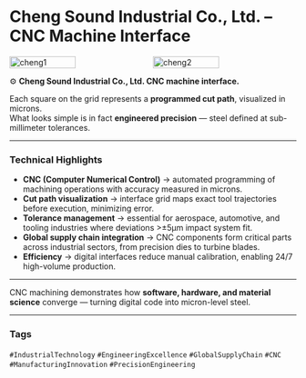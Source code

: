 # Cheng Sound Industrial Co., Ltd. – CNC Machine Interface

<div style="display:flex;flex-wrap:wrap;gap:10px">
  <img src="/alvin-site/JPG_VID/PXL_20240514_083932908.jpg?v=3" alt="cheng1" width="48%">
  <img src="/alvin-site/JPG_VID/PXL_20240514_085113189.jpg?v=3" alt="cheng2" width="48%">
</div>

⚙️ **Cheng Sound Industrial Co., Ltd. CNC machine interface.**  

Each square on the grid represents a **programmed cut path**, visualized in microns.  
What looks simple is in fact **engineered precision** — steel defined at sub-millimeter tolerances.  

---

### Technical Highlights
- **CNC (Computer Numerical Control)** → automated programming of machining operations with accuracy measured in microns.  
- **Cut path visualization** → interface grid maps exact tool trajectories before execution, minimizing error.  
- **Tolerance management** → essential for aerospace, automotive, and tooling industries where deviations >±5µm impact system fit.  
- **Global supply chain integration** → CNC components form critical parts across industrial sectors, from precision dies to turbine blades.  
- **Efficiency** → digital interfaces reduce manual calibration, enabling 24/7 high-volume production.  

---

CNC machining demonstrates how **software, hardware, and material science** converge — turning digital code into micron-level steel.  

---

### Tags  
`#IndustrialTechnology` `#EngineeringExcellence` `#GlobalSupplyChain` `#CNC` `#ManufacturingInnovation` `#PrecisionEngineering`
